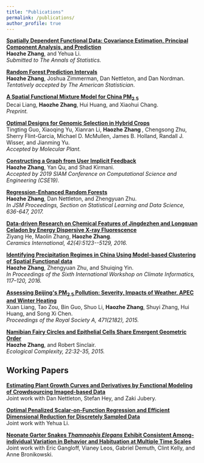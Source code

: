 ```yaml
---
title: "Publications"
permalink: /publications/
author_profile: true
---
```

<b> [Spatially Dependent Functional Data: Covariance Estimation, Principal Component Analysis, and Prediction](https://today.uci.edu/event/spatially_dependent_functional_data_covariance_estimation_principal_component_analysis_and_kriging#.XCkCHM9KjdQ)</b> <br>
<b>Haozhe Zhang</b>, and Yehua Li. <br> 
<i> Submitted to The Annals of Statistics.</i>

<b>[Random Forest Prediction Intervals](https://github.com/haozhestat/rfinterval)</b> <br>
<b>Haozhe Zhang</b>, Joshua Zimmerman, Dan Nettleton, and Dan Nordman.<br> <i> Tentatively accepted by The American Statistician</i>.

<b>[A Spatial Functional Mixture Model for China PM$_{2.5}$]()</b><br>
Decai Liang, <b>Haozhe Zhang</b>, Hui Huang, and Xiaohui Chang. <br>
<i> Preprint.</i>

<b>[Optimal Designs for Genomic Selection in Hybrid Crops](https://www.sciencedirect.com/science/article/pii/S1674205219300024)</b> <br>
Tingting Guo, Xiaoqing Yu, Xianran Li, <b> Haozhe Zhang </b>, Chengsong Zhu, Sherry Flint-Garcia, Michael D. McMullen, James B. Holland, Randall J. Wisser, and Jianming Yu. <i> <br>
Accepted by Molecular Plant. </i>

<b>[ Constructing a Graph from User Implicit Feedback](http://meetings.siam.org/sess/dsp_programsess.cfm?SESSIONCODE=66151)</b> <br>
 <b>Haozhe Zhang</b>, Yan Qu, and Shad Kirmani. <i> <br>
Accepted by 2019 SIAM Conference on Computational Science and Engineering (CSE19). </i>

<b>[Regression-Enhanced Random Forests](http://haozhestat.github.io/files/manuscript_HAOZHE_ZHANG.pdf)</b><br>
<b>Haozhe Zhang</b>, Dan Nettleton, and Zhengyuan Zhu. <i> <br>
 In JSM Proceedings, Section on Statistical Learning and Data Science, 636-647, 2017.</i>

<b>[Data-driven Research on Chemical Features of Jingdezhen and Longquan Celadon by Energy Dispersive X-ray Fluorescence](https://www.sciencedirect.com/science/article/pii/S0272884215023135)</b><br>
Ziyang He, Maolin Zhang, <b>Haozhe Zhang</b>. <br> <i>Ceramics International, 42(4):5123--5129, 2016.</i> 

<b>[Identifying Precipitation Regimes in China Using Model-based Clustering of Spatial Functional data](http://haozhestat.github.io/files/CI2016_Proceeding_Paper.pdf)</b><br>
<b>Haozhe Zhang</b>, Zhengyuan Zhu, and Shuiqing Yin. <i> <br>
In Proceedings of the Sixth International Workshop on Climate Informatics, 117–120, 2016.</i>

<b>[Assessing Beijing's PM$_{2.5}$ Pollution: Severity, Impacts of Weather, APEC and Winter Heating](http://rspa.royalsocietypublishing.org/content/471/2182/20150257)</b><br>
Xuan Liang, Tao Zou, Bin Guo, Shuo Li, <b>Haozhe Zhang</b>, Shuyi Zhang, Hui Huang, and Song Xi Chen. <i> <br>
Proceedings of the Royal Society A, 471(2182), 2015.</i> 

<b>[Namibian Fairy Circles and Epithelial Cells Share Emergent Geometric Order](https://www.sciencedirect.com/science/article/pii/S1476945X15000069)</b><br>
<b>Haozhe Zhang</b>, and Robert Sinclair. <br> <i>Ecological Complexity, 22:32-35, 2015.</i>

## Working Papers

<b>[Estimating Plant Growth Curves and Derivatives by Functional Modeling of Crowdsourcing Imaged-based Data](https://www.genomes2fields.org/)</b><br>
Joint work with Dan Nettleton, Stefan Hey, and Zaki Jubery.

<b>[Optimal Penalized Scalar-on-Function Regression and Efficient Dimensional Reduction for Discretely Sampled Data]()</b><br>
Joint work with Yehua Li.

<b>[Neonate Garter Snakes <i> Thamnophis Elegans </i> Exhibit Consistent Among-individual Variation in Behavior and Habituation at Multiple Time Scales](http://lezardsdemontagne.blogspot.com/)</b><br>
Joint work with Eric Gangloff, Vianey Leos, Gabriel Demuth, Clint Kelly, and Anne Bronikowski.
